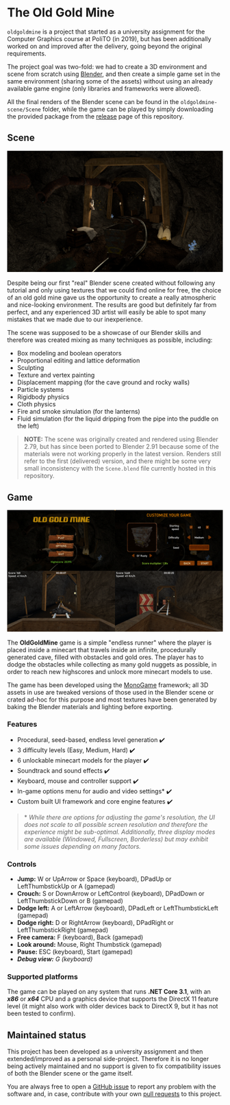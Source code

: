 # The Old Gold Mine

`oldgoldmine` is a project that started as a university assignment for the Computer Graphics course at PoliTO (in 2019), but has been additionally worked on and improved after the delivery, going beyond the original requirements.

The project goal was two-fold: we had to create a 3D environment and scene from scratch using [Blender](https://www.blender.org/), and then create a simple game set in the same environment (sharing some of the assets) without using an already available game engine (only libraries and frameworks were allowed).

All the final renders of the Blender scene can be found in the `oldgoldmine-scene/Scene` folder, while the game can be played by simply downloading the provided package from the [release](https://github.com/pgallo725/oldgoldmine/releases) page of this repository.

## Scene

![Scene render](./oldgoldmine-scene/Scene/scene_render.png)

Despite being our first "real" Blender scene created without following any tutorial and only using textures that we could find online for free, the choice of an old gold mine gave us the opportunity to create a really atmospheric and nice-looking environment. The results are good but definitely far from perfect, and any experienced 3D artist will easily be able to spot many mistakes that we made due to our inexperience.

The scene was supposed to be a showcase of our Blender skills and therefore was created mixing as many techniques as possible, including:
- Box modeling and boolean operators
- Proportional editing and lattice deformation
- Sculpting
- Texture and vertex painting
- Displacement mapping (for the cave ground and rocky walls)
- Particle systems
- Rigidbody physics
- Cloth physics
- Fire and smoke simulation (for the lanterns)
- Fluid simulation (for the liquid dripping from the pipe into the puddle on the left)

> **NOTE:** The scene was originally created and rendered using Blender 2.79, but has since been ported to Blender 2.91 because some of the materials were not working properly in the latest version. Renders still refer to the first (delivered) version, and there might be some very small inconsistency with the `Scene.blend` file currently hosted in this repository.

## Game

![Game screenshot](./game_screenshots.png)

The **OldGoldMine** game is a simple "endless runner" where the player is placed inside a minecart that travels inside an infinite, procedurally generated cave, filled with obstacles and gold ores. The player has to dodge the obstacles while collecting as many gold nuggets as possible, in order to reach new highscores and unlock more minecart models to use.

The game has been developed using the [MonoGame](https://www.monogame.net/) framework; all 3D assets in use are tweaked versions of those used in the Blender scene or crated ad-hoc for this purpose and most textures have been generated by baking the Blender materials and lighting before exporting.

### Features

- Procedural, seed-based, endless level generation ✔️
- 3 difficulty levels (Easy, Medium, Hard) ✔️
- 6 unlockable minecart models for the player ✔️
- Soundtrack and sound effects ✔️
- Keyboard, mouse and controller support ✔️
- In-game options menu for audio and video settings* ✔️
- Custom built UI framework and core engine features ✔️

> \* *While there are options for adjusting the game's resolution, the UI does not scale to all possible screen resolution and therefore the experience might be sub-optimal. Additionally, three display modes are available (Windowed, Fullscreen, Borderless) but may exhibit some issues depending on many factors.*

### Controls

- **Jump:** W or UpArrow or Space (keyboard), DPadUp or LeftThumbstickUp or A (gamepad)
- **Crouch:** S or DownArrow or LeftControl (keyboard), DPadDown or LeftThumbstickDown or B (gamepad)
- **Dodge left:** A or LeftArrow (keyboard), DPadLeft or LeftThumbstickLeft (gamepad)
- **Dodge right:** D or RightArrow (keyboard), DPadRight or LeftThumbstickRight (gamepad)
- **Free camera:** F (keyboard), Back (gamepad)
- **Look around:** Mouse, Right Thumbstick (gamepad)
- **Pause:** ESC (keyboard), Start (gamepad)
- ***Debug view:** G (keyboard)*

### Supported platforms

The game can be played on any system that runs **.NET Core 3.1**, with an ***x86*** or ***x64*** CPU and a graphics device that supports the DirectX 11 feature level (it might also work with older devices back to DirectX 9, but it has not been tested to confirm).

## Maintained status

This project has been developed as a university assignment and then extended/improved as a personal side-project. Therefore it is no longer being actively maintained and no support is given to fix compatibility issues of both the Blender scene or the game itself.

You are always free to open a [GitHub issue](https://github.com/pgallo725/oldgoldmine/issues) to report any problem with the software and, in case, contribute with your own [pull requests](https://github.com/pgallo725/oldgoldmine/pulls) to this project.
